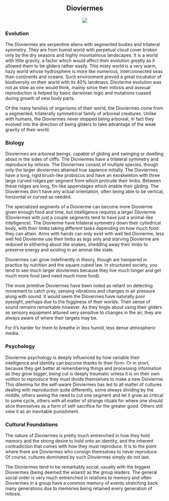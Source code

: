 
<h2 align="center">Dioviermes
</h2>
<p align="center">
<img src="https://github.com/Insculpo/Sandbox_Galaxy/blob/Galactic/Stellar_Abyss_Setting_Bible/Photo_Directory/Dioviermes.png">
</p>


### Evolution

The Dioviermes are serpentine aliens with segmented bodies and trilateral symmetry.   They are from humid world with perpetual cloud cover broken only by the dry seasons and highly mountainous landscapes. It is a world with little gravity, a factor which would affect their evolution greatly as it allowed them to be gliders rather easily.  This misty world is a very warm, hazy world whose hydrosphere is more like numerous, interconnected seas than continents and oceans.  Such environment proved a great incubator of biodiversity on their world with its 40% landmass.  Diovierme evolution was not as slow as one would think, mainly since their mitosis and asexual reproduction is helped by basic darwinian logic and mutations cuased during growth of new body parts.

Of the many families of organisms of their world, the Dioviermes come from a segmented, trilaterally symmetrical family of arboreal creatures.  Unlike with humans, the Dioviermes never stopped being arboreal, in fact they evolved into the direction of being gliders to take advantage of the weak gravity of their world.     

### Biology

Dioviermes are arboreal beings, capable of gliding and swinging or dwelling about in the sides of cliffs.  The Dioviermes have a trilateral symmetry and reproduce by mitosis.  The Dioviermes consist of multiple species, though only the larger dioviermes attained true sapience initially.  The Dioviermes have a long, rigid brush-like probiscus and have an exoskeleton with three large curved ridges per segment from which protrude their limbs.  Between these ridges are long, fin-like appendages which enable their gliding. The Dioviermes don't have any actual orientation, often being able to be vertical, horizontal or curved as needed.

The specialized segments of a Diovierme can become more Diovierme given enough food and time, but intelligence requires a larger Diovierme (Dioviermes with just a couple segments tend to have just a animal-like intelligence).  The Diovierme have trilateral symmetry down their cylindrical body, with their limbs taking different tasks depending on how much food they can attain.  Arms with hands can only exist with well fed Diovierme, less well fed Diovierme use their limbs as legs only and starving Diovierme are reduced to slithering about like snakes, shedding away their limbs to preserve energy and existing in an animal-like state.  

Dioviermes can grow indefinently in theory, though are hampered in practice by nutrition and the square cubed law.  In structured society, you tend to see much larger dioviermes because they live much longer and get much more food (and need much more food).  

The more primitive Dioviermes have been noted as reliant on detecting movement to catch prey, sensing vibrations and changes in air pressure along with sound.  It would seem the Diovermes have naturally poor eyesight, perhaps due to the fogginess of their worlds.  Their sense of sound remains remarkable however.  As they tingle about using their gliders as sensory equipment attuned very sensitive to changes in the air, they are always aware of where their targets may be.

For it’s harder for them to breathe in less humid, less dense atmospheric media.  

### Psychology

Diovierme psychology is deeply influenced by how variable their intelligence and identity can become thanks to their form.  Or in short, because they get better at remembering things and processing information as they grow bigger, being cut is deeply traumatic unless it is on their own volition to reproduce they must divide themselves to make a new Diovierme.  This dilemma for the self-aware Dioviermes has led to all matter of cultures dealing with reproduction quite differently, some always dividing by the middle, others seeing the need to cut one segment and let it grow as critical to some cycle, others with all matter of strange rituals for where one should slice themselves as a form of self-sacrifice for the greater good.  Others still view it as an inevitable punishment.  

### Cultural Foundations  

The nature of Dioviermes is pretty much entrenched in how they hold memory and the strong desire to hold onto an identity, and the inherent contradiction that comes with how they must reproduce.  It is to the point where there are Dioviermes who consign themselves to never reproduce.  Of course, cultures dominated by such Dioviermes simply do not last.

The Dioviermes tend to be remarkably social, usually with the biggest Dioviermes (being deemed the wisest) as the group leaders.  The general social order is very much entrenched in relations to memory and often Dioviermes in a group have a common memory of events stretching back many generations due to memories being retained every generation of mitosis.  
